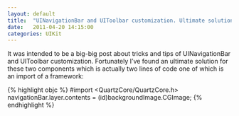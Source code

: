 ```yaml
---
layout: default
title:  "UINavigationBar and UIToolbar customization. Ultimate solution."
date:   2011-04-20 14:15:00
categories: UIKit
---
```


It was intended to be a big-big post about tricks and tips of UINavigationBar and
UIToolbar customization. Fortunately I’ve found an ultimate solution for these two
components which is actually two lines of code one of which is an import of a framework:

{% highlight objc %}
#import <QuartzCore/QuartzCore.h>
navigationBar.layer.contents = (id)backgroundImage.CGImage;
{% endhighlight %}